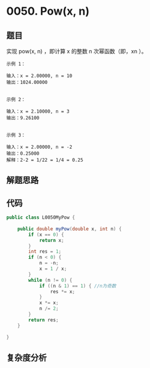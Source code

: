 # 0050. Pow(x, n)

## 题目
实现 pow(x, n) ，即计算 x 的整数 n 次幂函数（即，xn ）。


```
示例 1：

输入：x = 2.00000, n = 10
输出：1024.00000


示例 2：

输入：x = 2.10000, n = 3
输出：9.26100


示例 3：

输入：x = 2.00000, n = -2
输出：0.25000
解释：2-2 = 1/22 = 1/4 = 0.25
```

## 解题思路


## 代码
```java
public class L0050MyPow {
        
    public double myPow(double x, int n) {
        if (x == 0) {
            return x;
        }
        int res = 1;
        if (n < 0) {
            n = -n;
            x = 1 / x;
        }
        while (n != 0) {
            if ((n & 1) == 1) { //n为奇数
                res *= x;
            }
            x *= x;
            n /= 2;
        }
        return res;
    }
    
}
```

## 复杂度分析

